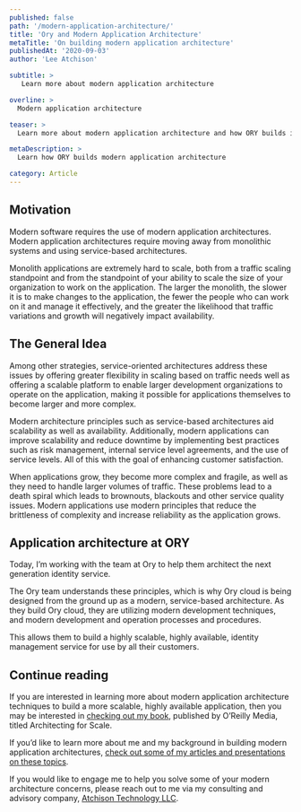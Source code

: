 ```yaml
---
published: false
path: '/modern-application-architecture/'
title: 'Ory and Modern Application Architecture'
metaTitle: 'On building modern application architecture'
publishedAt: '2020-09-03'
author: 'Lee Atchison'

subtitle: >
   Learn more about modern application architecture 

overline: >
  Modern application architecture

teaser: >
  Learn more about modern application architecture and how ORY builds it cloud service.

metaDescription: >
  Learn how ORY builds modern application architecture

category: Article
---
```


## Motivation

Modern software requires the use of modern application architectures. 
Modern application architectures require moving away from monolithic systems and using service-based architectures.

Monolith applications are extremely hard to scale, both from a traffic scaling standpoint and from the standpoint of your ability to scale the size of your organization to work on the application. 
The larger the monolith, the slower it is to make changes to the application, the fewer the people who can work on it and manage it effectively, and the greater the likelihood that traffic variations and growth will negatively impact availability.

## The General Idea

Among other strategies, service-oriented architectures address these issues by offering greater flexibility in scaling based on traffic needs well as offering a scalable platform to enable larger development organizations to operate on the application, making it possible for applications themselves to become larger and more complex.

Modern architecture principles such as service-based architectures aid scalability as well as availability. 
Additionally, modern applications can improve scalability and reduce downtime by implementing best practices such as risk management, internal service level agreements, and the use of service levels.
All of this with the goal of enhancing customer satisfaction.

When applications grow, they become more complex and fragile, as well as they need to handle larger volumes of traffic. 
These problems lead to a death spiral which leads to brownouts, blackouts and other service quality issues. 
Modern applications use modern principles that reduce the brittleness of complexity and increase reliability as the application grows.

## Application architecture at ORY

Today, I’m working with the team at Ory to help them architect the next generation identity service. 

The Ory team understands these principles, which is why Ory cloud is being designed from the ground up as a modern, service-based architecture. 
As they build Ory cloud, they are utilizing modern development techniques, and modern development and operation processes and procedures.

This allows them to build a highly scalable, highly available, identity management service for use by all their customers.

## Continue reading

If you are interested in learning more about modern application architecture techniques to build a more scalable, highly available application, then you may be interested in [checking out my book](https://leeatchison.com/architectingforscale/?utm_source=ory&utm_medium=blog&utm_campaign=202008 "Architecting for Scale"), published by O’Reilly Media, titled Architecting for Scale. 

If you’d like to learn more about me and my background in building modern application architectures, [check out some of my articles and presentations on these topics](https://leeatchison.com/?utm_source=ory&utm_medium=blog&utm_campaign=202008). 

If you would like to engage me to help you solve some of your modern architecture concerns, please reach out to me via my consulting and advisory company, [Atchison Technology LLC](https://atchisontechnology.com/?utm_source=ory&utm_medium=blog&utm_campaign=202008).
